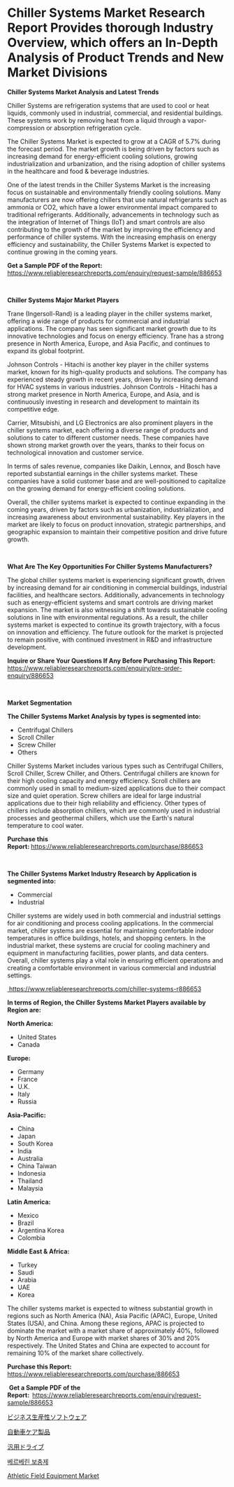 <p><h1>Chiller Systems Market Research Report Provides thorough Industry Overview, which offers an In-Depth Analysis of Product Trends and New Market Divisions</h1></p><p><strong>Chiller Systems Market Analysis and Latest Trends</strong></p>
<p><p>Chiller Systems are refrigeration systems that are used to cool or heat liquids, commonly used in industrial, commercial, and residential buildings. These systems work by removing heat from a liquid through a vapor-compression or absorption refrigeration cycle.</p><p>The Chiller Systems Market is expected to grow at a CAGR of 5.7% during the forecast period. The market growth is being driven by factors such as increasing demand for energy-efficient cooling solutions, growing industrialization and urbanization, and the rising adoption of chiller systems in the healthcare and food & beverage industries.</p><p>One of the latest trends in the Chiller Systems Market is the increasing focus on sustainable and environmentally friendly cooling solutions. Many manufacturers are now offering chillers that use natural refrigerants such as ammonia or CO2, which have a lower environmental impact compared to traditional refrigerants. Additionally, advancements in technology such as the integration of Internet of Things (IoT) and smart controls are also contributing to the growth of the market by improving the efficiency and performance of chiller systems. With the increasing emphasis on energy efficiency and sustainability, the Chiller Systems Market is expected to continue growing in the coming years.</p></p>
<p><strong>Get a Sample PDF of the Report:&nbsp;</strong> <a href="https://www.reliableresearchreports.com/enquiry/request-sample/886653">https://www.reliableresearchreports.com/enquiry/request-sample/886653</a></p>
<p>&nbsp;</p>
<p><strong>Chiller Systems Major Market Players</strong></p>
<p><p>Trane (Ingersoll-Rand) is a leading player in the chiller systems market, offering a wide range of products for commercial and industrial applications. The company has seen significant market growth due to its innovative technologies and focus on energy efficiency. Trane has a strong presence in North America, Europe, and Asia Pacific, and continues to expand its global footprint.</p><p>Johnson Controls - Hitachi is another key player in the chiller systems market, known for its high-quality products and solutions. The company has experienced steady growth in recent years, driven by increasing demand for HVAC systems in various industries. Johnson Controls - Hitachi has a strong market presence in North America, Europe, and Asia, and is continuously investing in research and development to maintain its competitive edge.</p><p>Carrier, Mitsubishi, and LG Electronics are also prominent players in the chiller systems market, each offering a diverse range of products and solutions to cater to different customer needs. These companies have shown strong market growth over the years, thanks to their focus on technological innovation and customer service.</p><p>In terms of sales revenue, companies like Daikin, Lennox, and Bosch have reported substantial earnings in the chiller systems market. These companies have a solid customer base and are well-positioned to capitalize on the growing demand for energy-efficient cooling solutions.</p><p>Overall, the chiller systems market is expected to continue expanding in the coming years, driven by factors such as urbanization, industrialization, and increasing awareness about environmental sustainability. Key players in the market are likely to focus on product innovation, strategic partnerships, and geographic expansion to maintain their competitive position and drive future growth.</p></p>
<p>&nbsp;</p>
<p><strong>What Are The Key Opportunities For Chiller Systems Manufacturers?</strong></p>
<p><p>The global chiller systems market is experiencing significant growth, driven by increasing demand for air conditioning in commercial buildings, industrial facilities, and healthcare sectors. Additionally, advancements in technology such as energy-efficient systems and smart controls are driving market expansion. The market is also witnessing a shift towards sustainable cooling solutions in line with environmental regulations. As a result, the chiller systems market is expected to continue its growth trajectory, with a focus on innovation and efficiency. The future outlook for the market is projected to remain positive, with continued investment in R&D and infrastructure development.</p></p>
<p><strong>Inquire or Share Your Questions If Any Before Purchasing This Report:</strong> <a href="https://www.reliableresearchreports.com/enquiry/pre-order-enquiry/886653">https://www.reliableresearchreports.com/enquiry/pre-order-enquiry/886653</a></p>
<p>&nbsp;</p>
<p><strong>Market Segmentation</strong></p>
<p><strong>The Chiller Systems Market Analysis by types is segmented into:</strong></p>
<p><ul><li>Centrifugal Chillers</li><li>Scroll Chiller</li><li>Screw Chiller</li><li>Others</li></ul></p>
<p><p>Chiller Systems Market includes various types such as Centrifugal Chillers, Scroll Chiller, Screw Chiller, and Others. Centrifugal chillers are known for their high cooling capacity and energy efficiency. Scroll chillers are commonly used in small to medium-sized applications due to their compact size and quiet operation. Screw chillers are ideal for large industrial applications due to their high reliability and efficiency. Other types of chillers include absorption chillers, which are commonly used in industrial processes and geothermal chillers, which use the Earth's natural temperature to cool water.</p></p>
<p><strong>Purchase this Report:&nbsp;</strong><a href="https://www.reliableresearchreports.com/purchase/886653">https://www.reliableresearchreports.com/purchase/886653</a></p>
<p>&nbsp;</p>
<p><strong>The Chiller Systems Market Industry Research by Application is segmented into:</strong></p>
<p><ul><li>Commercial</li><li>Industrial</li></ul></p>
<p><p>Chiller systems are widely used in both commercial and industrial settings for air conditioning and process cooling applications. In the commercial market, chiller systems are essential for maintaining comfortable indoor temperatures in office buildings, hotels, and shopping centers. In the industrial market, these systems are crucial for cooling machinery and equipment in manufacturing facilities, power plants, and data centers. Overall, chiller systems play a vital role in ensuring efficient operations and creating a comfortable environment in various commercial and industrial settings.</p></p>
<p><a href="https://www.reliableresearchreports.com/chiller-systems-r886653">&nbsp;https://www.reliableresearchreports.com/chiller-systems-r886653</a></p>
<p><strong>In terms of Region, the Chiller Systems Market Players available by Region are:</strong></p>
<p>
    <p> <strong> North America: </strong>
        <ul>
            <li>United States</li>
            <li>Canada</li>
        </ul>
        </p> 
    <p> <strong> Europe: </strong>
        <ul>
            <li>Germany</li>
            <li>France</li>
            <li>U.K.</li>
            <li>Italy</li>
            <li>Russia</li>
        </ul>
        </p> 
    <p> <strong> Asia-Pacific: </strong>
        <ul>
            <li>China</li>
            <li>Japan</li>
            <li>South Korea</li>
            <li>India</li>
            <li>Australia</li>
            <li>China Taiwan</li>
            <li>Indonesia</li>
            <li>Thailand</li>
            <li>Malaysia</li>
        </ul>
        </p> 
    <p> <strong> Latin America: </strong>
        <ul>
            <li>Mexico</li>
            <li>Brazil</li>
            <li>Argentina Korea</li>
            <li>Colombia</li>
        </ul>
        </p> 
    <p> <strong> Middle East & Africa: </strong>
        <ul>
            <li>Turkey</li>
            <li>Saudi</li>
            <li>Arabia</li>
            <li>UAE</li>
            <li>Korea</li>
        </ul>
    </p>
    </p>
<p><p>The chiller systems market is expected to witness substantial growth in regions such as North America (NA), Asia Pacific (APAC), Europe, United States (USA), and China. Among these regions, APAC is projected to dominate the market with a market share of approximately 40%, followed by North America and Europe with market shares of 30% and 20% respectively. The United States and China are expected to account for remaining 10% of the market share collectively.</p></p>
<p><strong>Purchase this Report: </strong><a href="https://www.reliableresearchreports.com/purchase/886653">https://www.reliableresearchreports.com/purchase/886653</a></p>
<p>&nbsp;<strong>Get a Sample PDF of the Report:&nbsp;&nbsp;</strong><a href="https://www.reliableresearchreports.com/enquiry/request-sample/886653">https://www.reliableresearchreports.com/enquiry/request-sample/886653</a></p>
<p><strong></strong></p>
<p><p><a href="https://medium.com/@callumnowacki2000/%E3%83%93%E3%82%B8%E3%83%8D%E3%82%B9%E7%94%9F%E7%94%A3%E6%80%A7%E3%82%BD%E3%83%95%E3%83%88%E3%82%A6%E3%82%A7%E3%82%A2%E5%B8%82%E5%A0%B4%E3%81%AE%E5%88%86%E6%9E%90-%E3%82%B0%E3%83%AD%E3%83%BC%E3%83%90%E3%83%AB%E7%94%A3%E6%A5%AD%E3%81%AE%E5%B1%95%E6%9C%9B%E3%81%A8%E4%BA%88%E6%B8%AC-2024%E5%B9%B4%E3%81%8B%E3%82%892031%E5%B9%B4-6557a18a0c88">ビジネス生産性ソフトウェア</a></p><p><a href="https://medium.com/@amiles.fermin/%E8%87%AA%E5%8B%95%E8%BB%8A%E7%94%A8%E5%93%81%E5%B8%82%E5%A0%B4%E5%88%86%E6%9E%90-%E3%81%9D%E3%81%AEcagr-%E5%B8%82%E5%A0%B4%E3%82%BB%E3%82%B0%E3%83%A1%E3%83%B3%E3%83%86%E3%83%BC%E3%82%B7%E3%83%A7%E3%83%B3-%E3%81%8A%E3%82%88%E3%81%B3%E3%82%B0%E3%83%AD%E3%83%BC%E3%83%90%E3%83%AB%E7%94%A3%E6%A5%AD%E3%81%AE%E6%A6%82%E8%A6%81-503516255c64">自動車ケア製品</a></p><p><a href="https://github.com/ppmazlotr77499/Market-Research-Report-List-1/blob/main/120756628507.md">汎用ドライブ</a></p><p><a href="https://medium.com/@juracy1980/%EB%B2%A0%EB%A5%B4%EB%B2%A0%EB%A6%B0-%EB%B3%B4%EC%B6%A9%EC%A0%9C-%EC%8B%9C%EC%9E%A5-%EA%B7%9C%EB%AA%A8-%EB%B0%8F-%EC%8B%9C%EC%9E%A5-%EB%8F%99%ED%96%A5-%EC%A0%84%EC%B2%B4-%EC%82%B0%EC%97%85-%EA%B0%9C%EC%9A%94-2024%EB%85%84%EB%B6%80%ED%84%B0-2031%EB%85%84%EA%B9%8C%EC%A7%80-d1e85a0b3e2f">베르베린 보충제</a></p><p><a href="https://github.com/GroverBarry/Market-Research-Report-List-4/blob/main/athletic-field-equipment-market.md">Athletic Field Equipment Market</a></p></p>